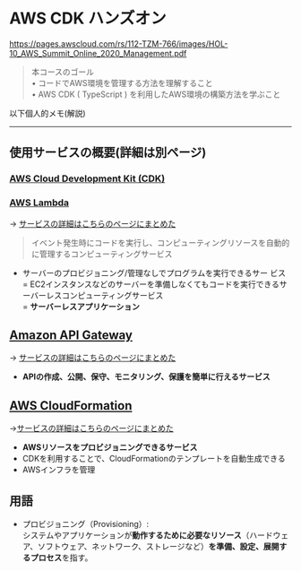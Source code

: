 # AWS CDK ハンズオン

<https://pages.awscloud.com/rs/112-TZM-766/images/HOL-10_AWS_Summit_Online_2020_Management.pdf>

> 本コースのゴール<br>
> • コードでAWS環境を管理する方法を理解すること<br>
> • AWS CDK ( TypeScript ) を利用したAWS環境の構築方法を学ぶこと

以下個人的メモ(解説)

---

## 使用サービスの概要(詳細は別ページ)

### [AWS Cloud Development Kit (CDK)](https://aws.amazon.com/jp/cdk/)

### [AWS Lambda](https://aws.amazon.com/jp/lambda/)

→ [サービスの詳細はこちらのページにまとめた](/Users/airi/aws/aws-cdk-handson/service_details/lambda.md)

> イベント発生時にコードを実行し、コンピューティングリソースを自動的に管理するコンピューティングサービス

- サーバーのプロビジョニング/管理なしでプログラムを実行できるサー
ビス<br>
= EC2インスタンスなどのサーバーを準備しなくてもコードを実行できるサーバーレスコンピューティングサービス<br />
= **サーバーレスアプリケーション**

## [Amazon API Gateway](https://aws.amazon.com/jp/api-gateway/)

→ [サービスの詳細はこちらのページにまとめた](/Users/airi/aws/aws-cdk-handson/service_details/amazon_api-gateway.md)

- **APIの作成、公開、保守、モニタリング、保護を簡単に行えるサービス**

## [AWS CloudFormation](https://aws.amazon.com/jp/cloudformation/)

→[サービスの詳細はこちらのページにまとめた](/Users/airi/aws/aws-cdk-handson/service_details/cloudformation.md)

- **AWSリソースをプロビジョニングできるサービス**
- CDKを利用することで、CloudFormationのテンプレートを自動生成できる
- AWSインフラを管理

## 用語

- プロビジョニング（Provisioning）:<br>
システムやアプリケーションが**動作するために必要なリソース**（ハードウェア、ソフトウェア、ネットワーク、ストレージなど）**を準備、設定、展開するプロセス**を指す。
